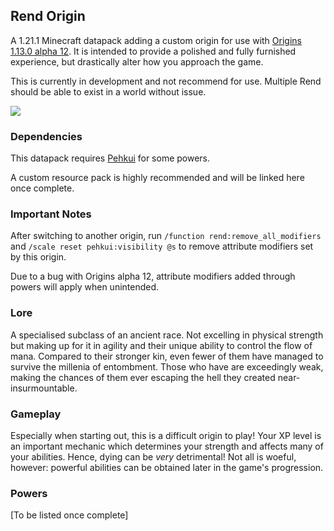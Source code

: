 ## Rend Origin

A 1.21.1 Minecraft datapack adding a custom origin for use with [Origins 1.13.0 alpha 12](https://modrinth.com/mod/origins). It is intended to provide a polished and fully furnished experience, but drastically alter how you approach the game.

This is currently in development and not recommend for use. Multiple Rend should be able to exist in a world without issue.

![](https://progress-bar.xyz/90/?title=Estimated+Progress)

### Dependencies

This datapack requires [Pehkui](https://modrinth.com/mod/pehkui) for some powers.

A custom resource pack is highly recommended and will be linked here once complete.

### Important Notes

After switching to another origin, run `/function rend:remove_all_modifiers` and `/scale reset pehkui:visibility @s` to remove attribute modifiers set by this origin.

Due to a bug with Origins alpha 12, attribute modifiers added through powers will apply when unintended.

### Lore

A specialised subclass of an ancient race. Not excelling in physical strength
but making up for it in agility and their unique ability to
control the flow of mana. Compared to their stronger kin, even
fewer of them have managed to survive the millenia of
entombment. Those who have are exceedingly weak, making the
chances of them ever escaping the hell they created near-
insurmountable.

### Gameplay

Especially when starting out, this is a difficult origin to play! Your XP level is an important mechanic which determines your strength and affects many of your abilities. Hence, dying can be _very_ detrimental! Not all is woeful, however: powerful abilities can be obtained later in the game's progression.

### Powers

[To be listed once complete]
